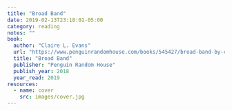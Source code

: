 ```yaml
---
title: "Broad Band"
date: 2019-02-13T23:18:01-05:00
category: reading
notes: ""
book:
  author: "Claire L. Evans"
  url: "https://www.penguinrandomhouse.com/books/545427/broad-band-by-claire-l-evans/9780735211759/"
  title: "Broad Band"
  publisher: "Penguin Random House"
  publish_year: 2018
  year_read: 2019
resources:
  - name: cover
    src: images/cover.jpg
---
```


